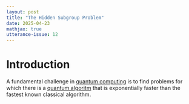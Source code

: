 ```yaml
---
layout: post
title: "The Hidden Subgroup Problem"
date: 2025-04-23
mathjax: true
utterance-issue: 12
---
```


# Introduction

A fundamental challenge in
[quantum computing](https://en.wikipedia.org/wiki/Quantum_computing) is to find
 problems for which there is a [quantum algoritm](https://en.wikipedia.org/wiki/Quantum_algorithm)
 that is exponentially faster than the fastest known classical algorithm.